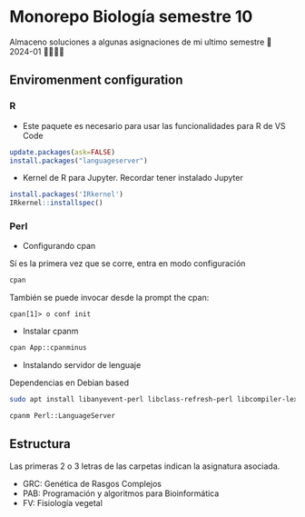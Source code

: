 # Monorepo Biología semestre 10


Almaceno soluciones a algunas asignaciones de mi ultimo semestre 🥳 2024-01 🎉✨✨✨


## Enviromenment configuration

### R

- Este paquete es necesario para usar las funcionalidades para R de VS Code

```R
update.packages(ask=FALSE)
install.packages("languageserver")
```

- Kernel de R para Jupyter. Recordar tener instalado Jupyter

```R
install.packages('IRkernel')
IRkernel::installspec()
```

### Perl

- Configurando cpan

Sí es la primera vez que se corre, entra en modo configuración

```Bash
cpan
```
También se puede invocar desde la prompt the cpan:

```cpan
cpan[1]> o conf init
```

- Instalar cpanm

```bash
cpan App::cpanminus
```

- Instalando servidor de lenguaje

Dependencias en Debian based

```bash
sudo apt install libanyevent-perl libclass-refresh-perl libcompiler-lexer-perl libdata-dump-perl libio-aio-perl libjson-perl libmoose-perl libpadwalker-perl libscalar-list-utils-perl libcoro-perl
```

```bash
cpanm Perl::LanguageServer
```

## Estructura

Las primeras 2 o 3 letras de las carpetas indican la asignatura asociada.

- GRC: Genética de Rasgos Complejos
- PAB: Programación y algoritmos para Bioinformática
- FV: Fisiología vegetal

